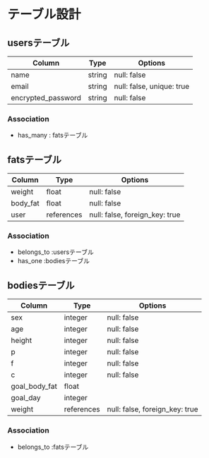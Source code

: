# テーブル設計

## usersテーブル

|Column             |Type   |Options                   |
|-------------------|-------|--------------------------|
|name               |string |null: false               |
|email              |string |null: false, unique: true |
|encrypted_password |string |null: false               |

### Association
- has_many : fatsテーブル


## fatsテーブル

|Column   |Type       |Options                        |
|---------|-----------|-------------------------------|
|weight   |float      |null: false                    |
|body_fat |float      |null: false                    |
|user     |references |null: false, foreign_key: true |

### Association
- belongs_to :usersテーブル
- has_one :bodiesテーブル


## bodiesテーブル

|Column        |Type       |Options                        |
|--------------|-----------|-------------------------------|
|sex           |integer    |null: false                    |
|age           |integer    |null: false                    |
|height        |integer    |null: false                    |
|p             |integer    |null: false                    |
|f             |integer    |null: false                    |
|c             |integer    |null: false                    |
|goal_body_fat |float      |                               |
|goal_day      |integer    |                               |
|weight        |references |null: false, foreign_key: true |

### Association
- belongs_to :fatsテーブル
